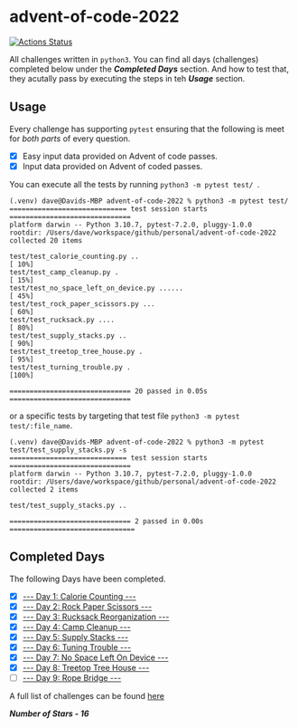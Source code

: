 # advent-of-code-2022
[![Actions Status](https://github.com/DaveVED/advent-of-code-2022/workflows/Tests/badge.svg)](https://github.com/DaveVED/<advent-of-code-2022/actions)

All challenges written in `python3`. You can find all days (challenges) completed below under the ***Completed Days*** section. And how to test that, they acutally pass by executing the steps in teh ***Usage*** section.

## Usage
Every challenge has supporting `pytest` ensuring that the following is meet for *both parts* of every question.

- [x] Easy input data provided on Advent of code passes.
- [x] Input data provided on Advent of coded passes.

You can execute all the tests by running `python3 -m pytest test/ `.

```
(.venv) dave@Davids-MBP advent-of-code-2022 % python3 -m pytest test/          
============================= test session starts ==============================
platform darwin -- Python 3.10.7, pytest-7.2.0, pluggy-1.0.0
rootdir: /Users/dave/workspace/github/personal/advent-of-code-2022
collected 20 items                                                             

test/test_calorie_counting.py ..                                         [ 10%]
test/test_camp_cleanup.py .                                              [ 15%]
test/test_no_space_left_on_device.py ......                              [ 45%]
test/test_rock_paper_scissors.py ...                                     [ 60%]
test/test_rucksack.py ....                                               [ 80%]
test/test_supply_stacks.py ..                                            [ 90%]
test/test_treetop_tree_house.py .                                        [ 95%]
test/test_turning_trouble.py .                                           [100%]

============================== 20 passed in 0.05s ==============================
```

or a specific tests by targeting that test file `python3 -m pytest test/:file_name`.

```
(.venv) dave@Davids-MBP advent-of-code-2022 % python3 -m pytest test/test_supply_stacks.py -s
============================= test session starts ==============================
platform darwin -- Python 3.10.7, pytest-7.2.0, pluggy-1.0.0
rootdir: /Users/dave/workspace/github/personal/advent-of-code-2022
collected 2 items                                                              

test/test_supply_stacks.py ..

============================== 2 passed in 0.00s ===============================
```

## Completed Days
The following Days have been completed.

- [x] [--- Day 1: Calorie Counting ---](https://adventofcode.com/2022/day/1)
- [x] [--- Day 2: Rock Paper Scissors ---](https://adventofcode.com/2022/day/2)
- [x] [--- Day 3: Rucksack Reorganization ---](https://adventofcode.com/2022/day/3)
- [x] [--- Day 4: Camp Cleanup ---](https://adventofcode.com/2022/day/4)
- [x] [--- Day 5: Supply Stacks ---](https://adventofcode.com/2022/day/5)
- [x] [--- Day 6: Tuning Trouble ---](https://adventofcode.com/2022/day/6)
- [x] [--- Day 7: No Space Left On Device ---](https://adventofcode.com/2022/day/7)
- [x] [--- Day 8: Treetop Tree House ---](https://adventofcode.com/2022/day/8)
- [ ] [--- Day 9: Rope Bridge ---](https://adventofcode.com/2022/day/9)

A full list of challenges can be found [here](https://adventofcode.com/)

***Number of Stars - 16***
